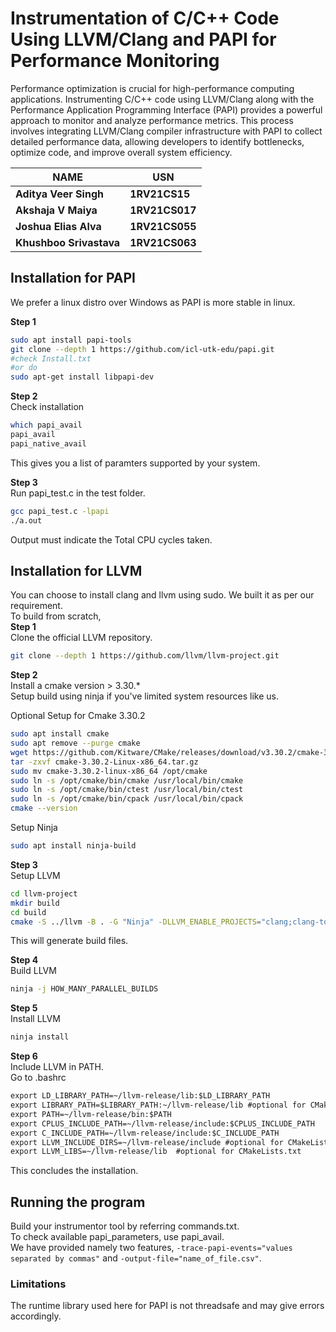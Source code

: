 # Instrumentation of C/C++ Code Using LLVM/Clang and PAPI for Performance Monitoring


Performance optimization is crucial for high-performance 
computing applications. Instrumenting C/C++ code using LLVM/Clang along with 
the Performance Application Programming Interface (PAPI) provides a 
powerful approach to monitor and analyze performance metrics. This 
process involves integrating LLVM/Clang compiler infrastructure 
with PAPI to collect detailed performance data, allowing developers to 
identify bottlenecks, optimize code, and improve overall system efficiency.




NAME | USN 
--- | --- 
**Aditya Veer Singh** | **1RV21CS15**
**Akshaja V Maiya** | **1RV21CS017**
**Joshua Elias Alva** | **1RV21CS055**
**Khushboo Srivastava** | **1RV21CS063**

## Installation for PAPI
We prefer a linux distro over Windows as PAPI is more stable in linux.  
  
**Step 1**
```bash
sudo apt install papi-tools
git clone --depth 1 https://github.com/icl-utk-edu/papi.git
#check Install.txt
#or do
sudo apt-get install libpapi-dev
```
**Step 2**  
Check installation
```bash
which papi_avail
papi_avail
papi_native_avail
```
This gives you a list of paramters supported by your system.  
  
**Step 3**  
Run papi_test.c in the test folder.  
```bash
gcc papi_test.c -lpapi
./a.out
```
Output must indicate the Total CPU cycles taken.

## Installation for LLVM
You can choose to install clang and llvm using sudo. We built it as per our requirement.  
To build from scratch,  
**Step 1**  
Clone the official LLVM repository.
```bash
git clone --depth 1 https://github.com/llvm/llvm-project.git
``` 
**Step 2**  
Install a cmake version > 3.30.*  
Setup build using ninja if you've limited system resources like us.  
   
Optional Setup for Cmake 3.30.2
```bash
sudo apt install cmake
sudo apt remove --purge cmake
wget https://github.com/Kitware/CMake/releases/download/v3.30.2/cmake-3.30.2-Linux-x86_64.tar.gz
tar -zxvf cmake-3.30.2-Linux-x86_64.tar.gz
sudo mv cmake-3.30.2-linux-x86_64 /opt/cmake
sudo ln -s /opt/cmake/bin/cmake /usr/local/bin/cmake
sudo ln -s /opt/cmake/bin/ctest /usr/local/bin/ctest
sudo ln -s /opt/cmake/bin/cpack /usr/local/bin/cpack
cmake --version
```
Setup Ninja
```bash
sudo apt install ninja-build
```
**Step 3**  
Setup LLVM
```bash
cd llvm-project
mkdir build
cd build
cmake -S ../llvm -B . -G "Ninja" -DLLVM_ENABLE_PROJECTS="clang;clang-tools-extra;lld" -DCMAKE_INSTALL_PREFIX=Where_to_install -DCMAKE_BUILD_TYPE=Release -DLLVM_PARALLEL_LINK_JOBS=1 -DLLVM_TARGETS_TO_BUILD="X86" -DLLVM_INCLUDE_TESTS=OFF -DCMAKE_EXPORT_COMPILE_COMMANDS=ON
``` 
This will generate build files.

**Step 4**  
Build LLVM 
```bash
ninja -j HOW_MANY_PARALLEL_BUILDS
```
**Step 5**  
Install LLVM
```bash
ninja install 
```

**Step 6**  
Include LLVM in PATH.  
Go to .bashrc  
```txt
export LD_LIBRARY_PATH=~/llvm-release/lib:$LD_LIBRARY_PATH
export LIBRARY_PATH=$LIBRARY_PATH:~/llvm-release/lib #optional for CMakeLists.txt
export PATH=~/llvm-release/bin:$PATH
export CPLUS_INCLUDE_PATH=~/llvm-release/include:$CPLUS_INCLUDE_PATH
export C_INCLUDE_PATH=~/llvm-release/include:$C_INCLUDE_PATH
export LLVM_INCLUDE_DIRS=~/llvm-release/include #optional for CMakeLists.txt
export LLVM_LIBS=~/llvm-release/lib  #optional for CMakeLists.txt
```
This concludes the installation.

## Running the program
Build your instrumentor tool by referring commands.txt.  
To check available papi_parameters, use papi_avail.  
We have provided namely two features, `-trace-papi-events="values separated by commas"` and `-output-file="name_of_file.csv"`.  

### Limitations
The runtime library used here for PAPI is not threadsafe and may give errors accordingly.
